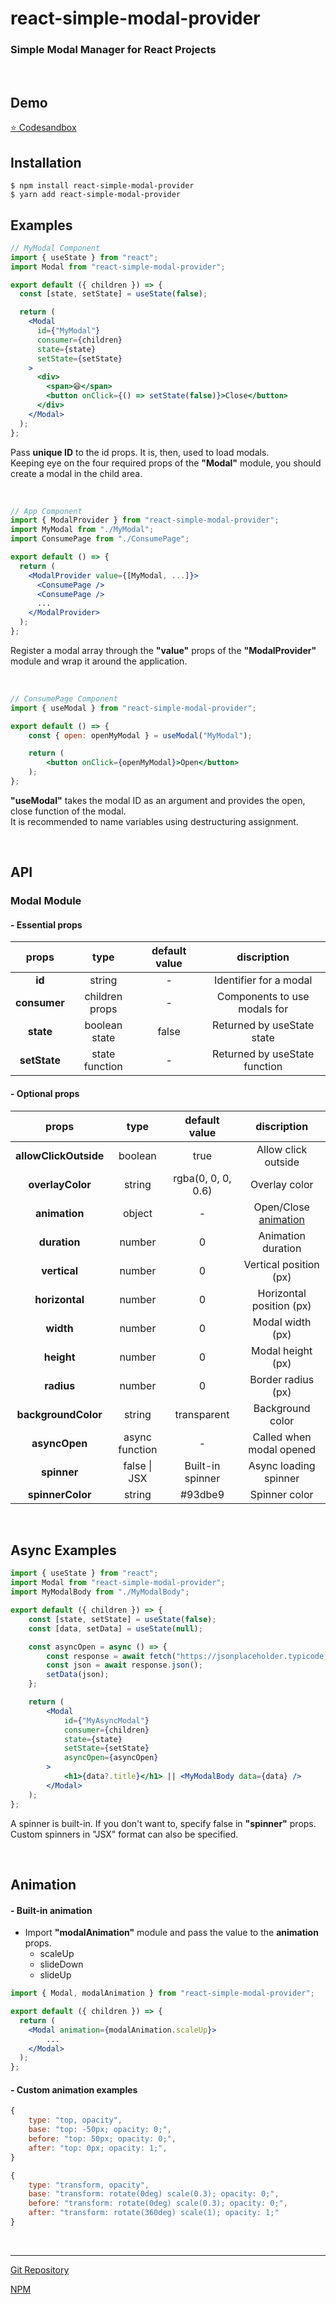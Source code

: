 # react-simple-modal-provider

### Simple Modal Manager for React Projects

<br/>

## Demo

<a href="https://codesandbox.io/s/react-simple-modal-provider-100-esr6t" target="_blank">⭐️ Codesandbox</a>

## Installation

    $ npm install react-simple-modal-provider
    $ yarn add react-simple-modal-provider

## Examples

```jsx
// MyModal Component
import { useState } from "react";
import Modal from "react-simple-modal-provider";

export default ({ children }) => {
  const [state, setState] = useState(false);

  return (
    <Modal
      id={"MyModal"}
      consumer={children}
      state={state}
      setState={setState}
    >
      <div>
        <span>😆</span>
        <button onClick={() => setState(false)}>Close</button>
      </div>
    </Modal>
  );
};
```

Pass **unique ID** to the id props. It is, then, used to load modals. <br/>
Keeping eye on the four required props of the **"Modal"** module, you should create a modal in the child area. <br/>

<br/>

```jsx
// App Component
import { ModalProvider } from "react-simple-modal-provider";
import MyModal from "./MyModal";
import ConsumePage from "./ConsumePage";

export default () => {
  return (
    <ModalProvider value={[MyModal, ...]}>
      <ConsumePage />
      <ConsumePage />
      ...
    </ModalProvider>
  );
};
```

Register a modal array through the **"value"** props of the **"ModalProvider"** module and wrap it around the application. <br/>

<br/>

```jsx
// ConsumePage Component
import { useModal } from "react-simple-modal-provider";

export default () => {
    const { open: openMyModal } = useModal("MyModal");

    return (
        <button onClick={openMyModal}>Open</button>
    );
};
```

**"useModal"** takes the modal ID as an argument and provides the open, close function of the modal. <br/>
It is recommended to name variables using destructuring assignment.<br/>

<br/>

## API

### Modal Module

#### - Essential props

|props|type|default value|discription|
|:---:|:---:|:---:|:---:|
|**id**|string|-|Identifier for a modal|
|**consumer**|children props|-|Components to use modals for|
|**state**|boolean state|false|Returned by useState state|
|**setState**|state function|-|Returned by useState function|

#### - Optional props

|props|type|default value|discription|
|:---:|:---:|:---:|:---:|
|**allowClickOutside**|boolean|true|Allow click outside|
|**overlayColor**|string|rgba(0, 0, 0, 0.6)|Overlay color|
|**animation**|object|-|Open/Close [animation](#animation)|
|**duration**|number|0|Animation duration |
|**vertical**|number|0|Vertical position (px)|
|**horizontal**|number|0|Horizontal position (px)|
|**width**|number|0|Modal width (px)|
|**height**|number|0|Modal height (px)|
|**radius**|number|0|Border radius (px)|
|**backgroundColor**|string|transparent|Background color|
|**asyncOpen**|async function|-|Called when modal opened|
|**spinner**|false \| JSX|Built-in spinner|Async loading spinner|
|**spinnerColor**|string|#93dbe9|Spinner color|

<br/>

## Async Examples

```jsx
import { useState } from "react";
import Modal from "react-simple-modal-provider";
import MyModalBody from "./MyModalBody";

export default ({ children }) => {
    const [state, setState] = useState(false);
    const [data, setData] = useState(null);

    const asyncOpen = async () => {
        const response = await fetch("https://jsonplaceholder.typicode.com/todos/1");
        const json = await response.json();
        setData(json);
    };

    return (
        <Modal
            id={"MyAsyncModal"}
            consumer={children}
            state={state}
            setState={setState}
            asyncOpen={asyncOpen}
        >
            <h1>{data?.title}</h1> || <MyModalBody data={data} />
        </Modal>
    );
};
```

A spinner is built-in. If you don't want to, specify false in **"spinner"** props. <br/>
Custom spinners in "JSX" format can also be specified.

<br/>

## Animation

#### - Built-in animation
- Import **"modalAnimation"** module and pass the value to the **animation** props.
  - scaleUp
  - slideDown
  - slideUp

```jsx
import { Modal, modalAnimation } from "react-simple-modal-provider";

export default ({ children }) => {
  return (
    <Modal animation={modalAnimation.scaleUp}>
        ...
    </Modal>
  );
};
```

#### - Custom animation examples

```js
{
    type: "top, opacity",
    base: "top: -50px; opacity: 0;",
    before: "top: 50px; opacity: 0;",
    after: "top: 0px; opacity: 1;",
}
```

```js
{
    type: "transform, opacity",
    base: "transform: rotate(0deg) scale(0.3); opacity: 0;",
    before: "transform: rotate(0deg) scale(0.3); opacity: 0;",
    after: "transform: rotate(360deg) scale(1); opacity: 1;"
}
```

<br/>

<hr/>

<a href="https://github.com/seungdeng17/react-simple-modal-provider" target="_blank">Git Repository</a>

<a href="https://www.npmjs.com/package/react-simple-modal-provider" target="_blank">NPM</a>
